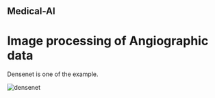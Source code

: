 ## Medical-AI

# Image processing of Angiographic data

Densenet is one of the example.

![densenet](https://github.com/abhishekambast/Medical-AI/assets/83538169/fa033ef3-9115-4e91-895f-bf2e945f2518)
